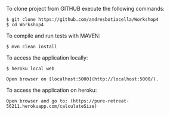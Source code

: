 To clone project from GITHUB execute the following commands:
```
$ git clone https://github.com/andresbotiacella/Workshop4
$ cd Workshop4
```

To compile and run tests with MAVEN:
```
$ mvn clean install
```

To access the application locally:
```
$ heroku local web

Open browser on [localhost:5000](http://localhost:5000/).
```

To access the application on heroku:
```
Open browser and go to: (https://pure-retreat-56211.herokuapp.com/calculateSize)
```